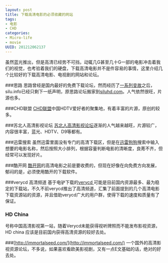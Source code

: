 ```yaml
---
layout: post
title: 下载高清电影的必须收藏的网站
tags: 
- 电影
- CHD
categories:
- Micro-life
- movie
UUID: 201212062137
---
```


虽然蓝光推出，但是高清已经势不可挡，动辄几G甚至几十G一部的电影冲击着我们的视觉，也考验着我们的硬盘，下载高清电影并不是件容易的事情，这里介绍几个比较好的下载高清电影、电视剧的网站和论坛。

###思路
思路曾经是国内最好的免费下载论坛，然而经历了<a href="http://www.ilili8.cn/post/silu.html">一系列变故</a>之后，silu.info已经只剩下一纸声明，原思路论坛搬家到<a href="http://www.siluhd.com/">siluhd.com</a>。人气依然很旺，片源也多。

###CHD联盟
<a href="http://www.chdtv.net/">CHD联盟</a>中国HDTV爱好者的聚集地，有着丰富的片源，原创的较多。

###苏北人高清影视论坛
<a href="http://subeiren.bbs.topzj.com/">苏北人高清影视论坛</a>逐渐的人气越来越旺，片源较广，内容很丰富，蓝光、HDTV、D9等都有。

###迅雷搜索
虽然迅雷里面没有专门的高清下载区，但是在<a href="http://movie.gougou.com/search?search=%E9%AB%98%E6%B8%85&amp;sortby=5&amp;suffix=&amp;id=10000002&amp;f=0">迅雷狗狗</a>搜索中输入想要的电影名称，然后按照大小排列，根据容量判断电影的清晰度，良莠不齐，但经常可以发现好片。

###酷开网
<a href="http://www.coocaa.com/">酷开网</a>的高清电影之前是要收费的，但现在好像在向免费方向发展，郁闷的是，必须使用酷开的下载软件。

###verycd 高清频道
基于电驴下载的<a href="http://www.verycd.com/">verycd </a>可能是目前国内资源最多、最为稳定的下载站，不久不前verycd推出了高清频道，汇集了前面提到的几个高清电影下载资源站的资源，并且借助verycd广大的用户群，使得下载的速度和质量有了保证。

### HD China
号称中国高清影视第一站，随着Verycd未能获得视听牌照而不能发布影视资源，HD china 应该是目前国内获得高清资源的较好去处。

###[http://immortalseed.com/](http://immortalseed.com/)
一个国外的高清影视资源论坛，不多说，如果喜欢看欧美影视剧，又有一点E文基础的话，绝对的好去处。
